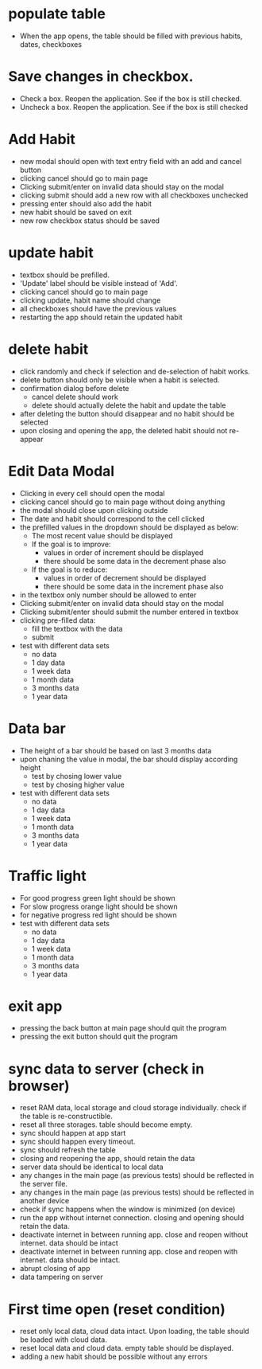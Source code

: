 
# populate table
- When the app opens, the table should be filled with previous habits, dates, checkboxes

# Save changes in checkbox.
- Check a box. Reopen the application. See if the box is still checked.
- Uncheck a box. Reopen the application. See if the box is still checked

# Add Habit
- new modal should open with text entry field with an add and cancel button
- clicking cancel should go to main page
- Clicking submit/enter on invalid data should stay on the modal
- clicking submit should add a new row with all checkboxes unchecked
- pressing enter should also add the habit
- new habit should be saved on exit
- new row checkbox status should be saved

# update habit
- textbox should be prefilled. 
- 'Update' label should be visible instead of 'Add'.
- clicking cancel should go to main page
- clicking update, habit name should change
- all checkboxes should have the previous values
- restarting the app should retain the updated habit

# delete habit
- click randomly and check if selection and de-selection of habit works. 
- delete button should only be visible when a habit is selected.
- confirmation dialog before delete
    - cancel delete should work
    - delete should actually delete the habit and update the table
- after deleting the button should disappear and no habit should be selected
- upon closing and opening the app, the deleted habit should not re-appear

# Edit Data Modal
- Clicking in every cell should open the modal
- clicking cancel should go to main page without doing anything
- the modal should close upon clicking outside
- The date and habit should correspond to the cell clicked
- the prefilled values in the dropdown should be displayed as below:
    - The most recent value should be displayed
    - If the goal is to improve: 
        - values in order of increment should be displayed
        - there should be some data in the decrement phase also
    - If the goal is to reduce: 
        - values in order of decrement should be displayed
        - there should be some data in the increment phase also
- in the textbox only number should be allowed to enter
- Clicking submit/enter on invalid data should stay on the modal
- Clicking submit/enter should submit the number entered in textbox
- clicking pre-filled data:
    - fill the textbox with the data
    - submit
- test with different data sets
    - no data
    - 1 day data
    - 1 week data
    - 1 month data
    - 3 months data
    - 1 year data
    
# Data bar
- The height of a bar should be based on last 3 months data
- upon chaning the value in modal, the bar should display according height
    - test by chosing lower value
    - test by chosing higher value
- test with different data sets
    - no data
    - 1 day data
    - 1 week data
    - 1 month data
    - 3 months data
    - 1 year data
    
# Traffic light
- For good progress green light should be shown
- For slow progress orange light should be shown
- for negative progress red light should be shown
- test with different data sets
    - no data
    - 1 day data
    - 1 week data
    - 1 month data
    - 3 months data
    - 1 year data

# exit app
- pressing the back button at main page should quit the program
- pressing the exit button should quit the program

# sync data to server (check in browser)
- reset RAM data, local storage and cloud storage individually. check if the table is re-constructible.
- reset all three storages. table should become empty.
- sync should happen at app start
- sync should happen every timeout.
- sync should refresh the table
- closing and reopening the app, should retain the data
- server data should be identical to local data
- any changes in the main page (as previous tests) should be reflected in the server file.
- any changes in the main page (as previous tests) should be reflected in another device
- check if sync happens when the window is minimized (on device)
- run the app without internet connection. closing and opening should retain the data.
- deactivate internet in between running app. close and reopen without internet. data should be intact
- deactivate internet in between running app. close and reopen with internet. data should be intact.
- abrupt closing of app
- data tampering on server 

# First time open (reset condition)
- reset only local data, cloud data intact. Upon loading, the table should be loaded with cloud data.
- reset local data and cloud data. empty table should be displayed.
- adding a new habit should be possible without any errors
